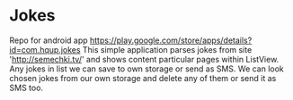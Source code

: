 Jokes
=====

Repo for android app
https://play.google.com/store/apps/details?id=com.hqup.jokes
This simple application parses jokes from site 'http://semechki.tv/' and shows content particular pages within ListView.
Any jokes in list we can save to own storage or send as SMS.
We can look chosen jokes from our own storage and delete any of them or send it as SMS too.
